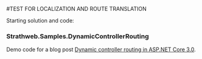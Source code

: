 #TEST FOR LOCALIZATION AND ROUTE TRANSLATION

Starting solution and code:
### Strathweb.Samples.DynamicControllerRouting

Demo code for a blog post [Dynamic controller routing in ASP.NET Core 3.0](https://www.strathweb.com/2019/08/dynamic-controller-routing-in-asp-net-core-3-0/).
